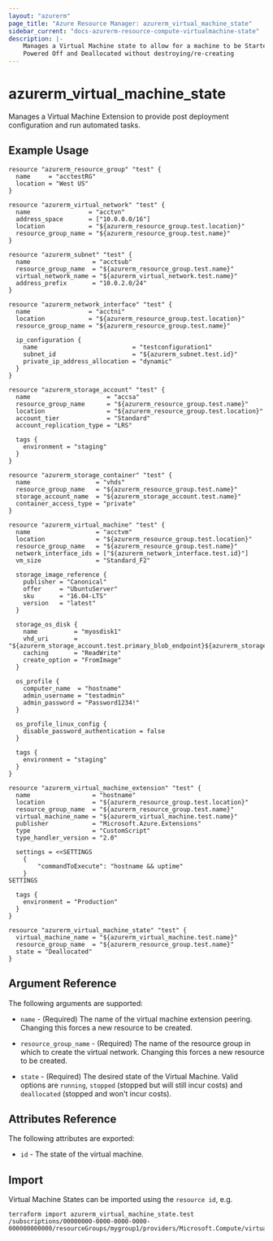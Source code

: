 ```yaml
---
layout: "azurerm"
page_title: "Azure Resource Manager: azurerm_virtual_machine_state"
sidebar_current: "docs-azurerm-resource-compute-virtualmachine-state"
description: |-
    Manages a Virtual Machine state to allow for a machine to be Started,
    Powered Off and Deallocated without destroying/re-creating
---
```


# azurerm_virtual_machine_state

Manages a Virtual Machine Extension to provide post deployment configuration
and run automated tasks.

## Example Usage

```hcl
resource "azurerm_resource_group" "test" {
  name     = "acctestRG"
  location = "West US"
}

resource "azurerm_virtual_network" "test" {
  name                = "acctvn"
  address_space       = ["10.0.0.0/16"]
  location            = "${azurerm_resource_group.test.location}"
  resource_group_name = "${azurerm_resource_group.test.name}"
}

resource "azurerm_subnet" "test" {
  name                 = "acctsub"
  resource_group_name  = "${azurerm_resource_group.test.name}"
  virtual_network_name = "${azurerm_virtual_network.test.name}"
  address_prefix       = "10.0.2.0/24"
}

resource "azurerm_network_interface" "test" {
  name                = "acctni"
  location            = "${azurerm_resource_group.test.location}"
  resource_group_name = "${azurerm_resource_group.test.name}"

  ip_configuration {
    name                          = "testconfiguration1"
    subnet_id                     = "${azurerm_subnet.test.id}"
    private_ip_address_allocation = "dynamic"
  }
}

resource "azurerm_storage_account" "test" {
  name                     = "accsa"
  resource_group_name      = "${azurerm_resource_group.test.name}"
  location                 = "${azurerm_resource_group.test.location}"
  account_tier             = "Standard"
  account_replication_type = "LRS"

  tags {
    environment = "staging"
  }
}

resource "azurerm_storage_container" "test" {
  name                  = "vhds"
  resource_group_name   = "${azurerm_resource_group.test.name}"
  storage_account_name  = "${azurerm_storage_account.test.name}"
  container_access_type = "private"
}

resource "azurerm_virtual_machine" "test" {
  name                  = "acctvm"
  location              = "${azurerm_resource_group.test.location}"
  resource_group_name   = "${azurerm_resource_group.test.name}"
  network_interface_ids = ["${azurerm_network_interface.test.id}"]
  vm_size               = "Standard_F2"

  storage_image_reference {
    publisher = "Canonical"
    offer     = "UbuntuServer"
    sku       = "16.04-LTS"
    version   = "latest"
  }

  storage_os_disk {
    name          = "myosdisk1"
    vhd_uri       = "${azurerm_storage_account.test.primary_blob_endpoint}${azurerm_storage_container.test.name}/myosdisk1.vhd"
    caching       = "ReadWrite"
    create_option = "FromImage"
  }

  os_profile {
    computer_name  = "hostname"
    admin_username = "testadmin"
    admin_password = "Password1234!"
  }

  os_profile_linux_config {
    disable_password_authentication = false
  }

  tags {
    environment = "staging"
  }
}

resource "azurerm_virtual_machine_extension" "test" {
  name                 = "hostname"
  location             = "${azurerm_resource_group.test.location}"
  resource_group_name  = "${azurerm_resource_group.test.name}"
  virtual_machine_name = "${azurerm_virtual_machine.test.name}"
  publisher            = "Microsoft.Azure.Extensions"
  type                 = "CustomScript"
  type_handler_version = "2.0"

  settings = <<SETTINGS
	{
		"commandToExecute": "hostname && uptime"
	}
SETTINGS

  tags {
    environment = "Production"
  }
}

resource "azurerm_virtual_machine_state" "test" {
  virtual_machine_name = "${azurerm_virtual_machine.test.name}"
  resource_group_name  = "${azurerm_resource_group.test.name}"
  state = "Deallocated"
}
```

## Argument Reference

The following arguments are supported:

* `name` - (Required) The name of the virtual machine extension peering. Changing
    this forces a new resource to be created.

* `resource_group_name` - (Required) The name of the resource group in which to
    create the virtual network. Changing this forces a new resource to be
    created.

* `state` - (Required) The desired state of the Virtual Machine. Valid options are `running`,
    `stopped` (stopped but will still incur costs) and `deallocated` (stopped and won't incur costs).

## Attributes Reference

The following attributes are exported:

* `id` - The state of the virtual machine.

## Import

Virtual Machine States can be imported using the `resource id`, e.g.

```shell
terraform import azurerm_virtual_machine_state.test /subscriptions/00000000-0000-0000-0000-000000000000/resourceGroups/mygroup1/providers/Microsoft.Compute/virtualMachines/myVM
```
